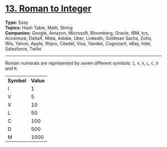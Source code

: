 # [13. Roman to Integer](https://leetcode.com/problems/roman-to-integer?envType=study-plan-v2&envId=top-interview-150)

__Type:__ Easy <br>
__Topics:__ Hash Table, Math, String <br>
__Companies:__ Google, Amazon, Microsoft, Bloomberg, Oracle, IBM, tcs, Accenture, DeltaX, Meta, Adobe, Uber, LinkedIn, Goldman Sachs, Zoho, Wix, Yahoo, Apple, Wipro, Citadel, Visa, Yandex, Cognizant, eBay, Intel, Salesforce, Twilio
<hr>

Roman numerals are represented by seven different symbols: `I`, `V`, `X`, `L`, `C`, `D` and `M`.

<table>
    <tr><th>Symbol</th> <th>Value</th></tr>
    <tr><td>I</td> <td>1</td></tr>
    <tr><td>V</td> <td>5</td></tr>
    <tr><td>X</td> <td>10</td></tr>
    <tr><td>L</td> <td>50</td></tr>
    <tr><td>C</td> <td>100</td></tr>
    <tr><td>D</td> <td>500</td></tr>
    <tr><td>M</td> <td>1000</td></tr>
</table>